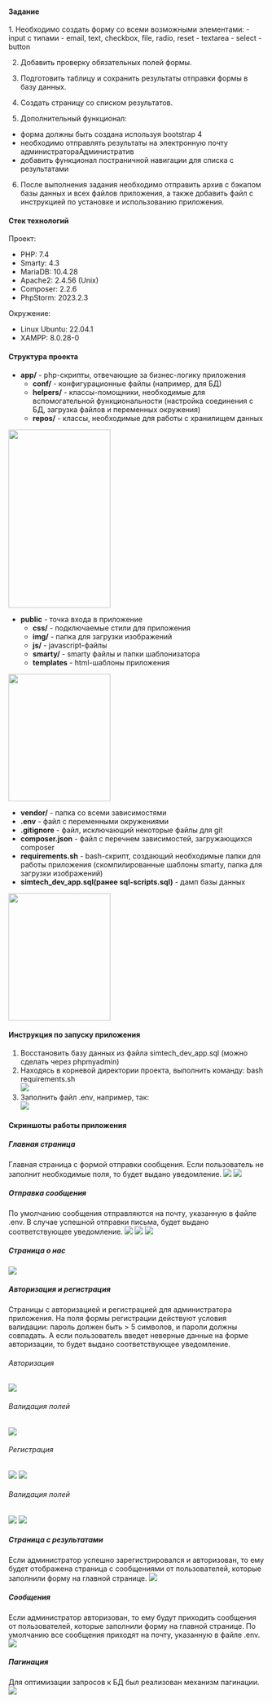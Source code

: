 <h4>Задание</h4>
1. Необходимо создать форму со всеми возможными элементами:
    - input с типами - email, text, checkbox, file, radio, reset
    - textarea
    - select
    - button

2. Добавить проверку обязательных полей формы.

3. Подготовить таблицу и сохранить результаты отправки формы в базу данных.

4. Создать страницу со списком результатов.

5. Дополнительный функционал:
- форма должны быть создана используя bootstrap 4
- необходимо отправлять результаты на электронную почту администратораАдминистратив
- добавить функционал постраничной навигации для списка с результатами

6. После выполнения задания необходимо отправить архив с бэкапом базы данных и всех файлов приложения, а также добавить файл с инструкцией по установке и использованию приложения.
<h4>Стек технологий</h4>

Проект:
<ul>
    <li>PHP: 7.4</li>
    <li>Smarty: 4.3</li>
    <li>MariaDB: 10.4.28 </li>
    <li>Apache2: 2.4.56 (Unix)</li>
    <li>Composer: 2.2.6</li>
    <li>PhpStorm: 2023.2.3</li>
</ul>
Окружение:
<ul>
    <li>Linux Ubuntu: 22.04.1</li>
    <li>XAMPP: 8.0.28-0</li>
</ul>
<h4>Структура проекта</h4>
<ul>
    <li>
        <b>app/</b> - php-скрипты, отвечающие за бизнес-логику приложения
        <ul>
            <li><b>conf/</b> - конфигурационные файлы (например, для БД)</li>
            <li><b>helpers/</b> - классы-помощники, необходимые для вспомогательной функциональности (настройка соединения с БД, загрузка файлов и переменных окружения)</li>
            <li><b>repos/</b> - классы, необходимые для работы с хранилищем  данных</li>
        </ul>
    </li>
</li>
</ul>
<img src="https://github.com/a-shdv/simtech-dev-app/assets/54847558/be70e68d-689d-4ffc-b3f8-ffcb291a4f6a)" width="200px" height="350px">

<ul>
    <li>
        <b>public</b> - точка входа в приложение
        <ul>
            <li><b>css/</b> - подключаемые стили для приложения</li>
            <li><b>img/</b> - папка для загрузки изображений</li>
            <li><b>js/</b> - javascript-файлы</li>
            <li><b>smarty/</b> - smarty файлы и папки шаблонизатора</li>
            <li><b>templates</b> - html-шаблоны приложения</li>
        </ul>
    </li>
</li>
</ul>
<img src="https://github.com/a-shdv/simtech-dev-app/assets/54847558/f45359bd-9cee-4247-9bb4-87f6ad1f3abd](https://github.com/a-shdv/simtech-dev-app/assets/54847558/68262f28-4ed6-4b29-a6f3-2b19de21e7f0)" width="200px" height="250px">

<ul>
    <li><b>vendor/</b> - папка со всеми зависимостями</li>
    <li><b>.env</b> - файл с переменными окружениями</li>
    <li><b>.gitignore</b> - файл, исключающий некоторые файлы для git </li>
    <li><b>composer.json</b> - файл с перечнем зависимостей, загружающихся composer</li>
    <li><b>requirements.sh</b> - bash-скрипт, создающий необходимые папки для работы приложения (скомпилированные шаблоны smarty, папка для загрузки изображений)</li>
    <li><b>simtech_dev_app.sql(ранее sql-scripts.sql)</b> - дамп базы данных</li>
</li>
</ul>
<img src="https://github.com/a-shdv/simtech-dev-app/assets/54847558/68262f28-4ed6-4b29-a6f3-2b19de21e7f0" width="200px" height="250px">

<h4>Инструкция по запуску приложения</h4>
<ol>
    <li>Восстановить базу данных из файла simtech_dev_app.sql (можно сделать через phpmyadmin)</li>
    <li>Находясь в корневой директории проекта, выполнить команду: bash requirements.sh <br><img src="https://github.com/a-shdv/simtech-dev-app/assets/54847558/b63366f0-ee06-4557-8344-e9c3b12e9ef7"></li>
    <li>Заполнить файл .env, например, так: <br><img src="https://github.com/a-shdv/simtech-dev-app/assets/54847558/a3542094-816e-44ef-8d0e-58500eb2cc50"></li>
</ol>
<h4>Скриншоты работы приложения</h4>
<h5>Главная страница</h5>
Главная страница с формой отправки сообщения. Если пользователь не заполнит необходимые поля, то будет выдано уведомление.
<img src="https://github.com/a-shdv/simtech-dev-app/assets/54847558/94331512-31ae-40fa-bc9c-ce5d2cf00100">
<img src="https://github.com/a-shdv/simtech-dev-app/assets/54847558/f2a467d1-0251-4f65-ac2d-d4259dc62ed5">

<h5>Отправка сообщения</h5>
По умолчанию сообщения отправляются на почту, указанную в файле .env. В случае успешной отправки письма, будет выдано соответствующее уведомление.
<img src="https://github.com/a-shdv/simtech-dev-app/assets/54847558/03f9bbce-e147-469a-90d3-76085bbba4bf">
<img src="https://github.com/a-shdv/simtech-dev-app/assets/54847558/5e0a0c4e-a998-4864-8150-f8b0cc0faea4">
<img src="https://github.com/a-shdv/simtech-dev-app/assets/54847558/8b01756b-2ae2-4eab-ac61-263cd0573bcb">

<h5>Страница о нас</h5>
<img src="https://github.com/a-shdv/simtech-dev-app/assets/54847558/85301054-a349-4d79-9a7c-54eefe61be6a">

<h5>Авторизация и регистрация</h5>
Страницы с авторизацией и регистрацией для администратора приложения. На поля формы регистрации действуют условия валидации: пароль должен быть > 5 символов, и пароли должны совпадать.
А если пользователь введет неверные данные на форме авторизации, то будет выдано соответствующее уведомление. 
<h6>Авторизация</h6>
<img src="https://github.com/a-shdv/simtech-dev-app/assets/54847558/e56cfc17-f806-4872-a84f-53983b332cf7">
<h6>Валидация полей</h6>
<img src="https://github.com/a-shdv/simtech-dev-app/assets/54847558/f08b4379-8928-4f35-b047-fce4bb6522f1">
<h6>Регистрация</h6>
<img src="https://github.com/a-shdv/simtech-dev-app/assets/54847558/5f201d9d-cecb-4b77-a93b-55acd3e9fcbf">
<img src="https://github.com/a-shdv/simtech-dev-app/assets/54847558/3ca3a4f9-e102-4cb7-87ec-915200c0c41d">
<h6>Валидация полей</h6>
<img src="https://github.com/a-shdv/simtech-dev-app/assets/54847558/8ef84366-a6a9-4314-9c78-9eceee9f44bb">
<img src="https://github.com/a-shdv/simtech-dev-app/assets/54847558/746a9e21-2e7d-4caf-b596-e6673b2476cf">
<h5>Страница с результатами</h5>
Если администратор успешно зарегистрировался и авторизован, то ему будет отображена страница с сообщениями от пользователей, которые заполнили форму на главной странице.
<img src="https://github.com/a-shdv/simtech-dev-app/assets/54847558/bc4b7bba-0110-437a-b73c-ec3af0ffad99">
<h5>Сообщения</h5>
Если администратор авторизован, то ему будут приходить сообщения от пользователей, которые заполнили форму на главной странице. По умолчанию все сообщения приходят на почту, указанную в файле .env.
<img src="https://github.com/a-shdv/simtech-dev-app/assets/54847558/1ca53df7-e791-4cf4-85d3-27a7412cd795">
<h5>Пагинация</h5>
Для оптимизации запросов к БД был реализован механизм пагинации.
<img src="https://github.com/a-shdv/simtech-dev-app/assets/54847558/1a71df89-c474-4160-a294-983137432467">

